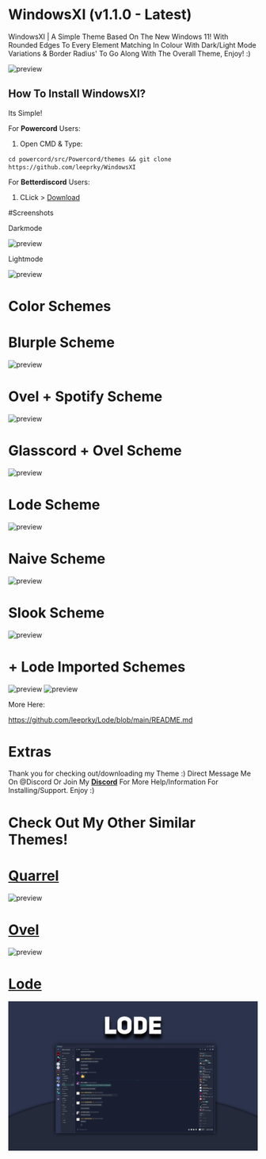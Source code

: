 # WindowsXI (v1.1.0 - Latest)
WindowsXI | A Simple Theme Based On The New Windows 11! With Rounded Edges To Every Element Matching In Colour With Dark/Light Mode Variations & Border Radius' To Go Along With The Overall Theme, Enjoy! :)

![preview](https://i.imgur.com/zzlvrdc.png)

## How To Install WindowsXI?

Its Simple!

For **Powercord** Users:

1. Open CMD & Type:

```
cd powercord/src/Powercord/themes && git clone https://github.com/leeprky/WindowsXI
```

For **Betterdiscord** Users:

1. CLick > [Download](https://betterdiscord.app/Download?id=343)

#Screenshots

Darkmode

![preview](https://i.imgur.com/lYarXcO.png)

Lightmode

![preview](https://i.imgur.com/ZULLdm4.png)

# Color Schemes

# Blurple Scheme

![preview](https://i.imgur.com/JzJ9IcJ.png)

# Ovel + Spotify Scheme

![preview](https://i.imgur.com/0GkTNbZ.png)

# Glasscord + Ovel Scheme

![preview](https://i.imgur.com/eZOoAai.png)

# Lode Scheme

![preview](https://i.imgur.com/GEzixeH.png)

# Naive Scheme

![preview](https://i.imgur.com/rA5VpKs.png)

# Slook Scheme

![preview](https://i.imgur.com/yRPjXYZ.png)

# + Lode Imported Schemes

![preview](https://i.imgur.com/WdM3Nkv.png)
![preview](https://i.imgur.com/VCnZ68Z.png)

More Here:

https://github.com/leeprky/Lode/blob/main/README.md

# Extras 

Thank you for checking out/downloading my Theme :)
Direct Message Me On @Discord Or Join My **[Discord](https://discord.gg/Ff3rqAYB89)** For More Help/Information For Installing/Support. Enjoy :)

# Check Out My Other Similar Themes!

# **[Quarrel](https://github.com/leeprky/Quarrel)**
![preview](https://camo.githubusercontent.com/f65b3dfef1529b172f324d59223aace8bd5b24fbbc3120c265db848224ab53c8/68747470733a2f2f692e696d6775722e636f6d2f51686832526e552e6a7067)

# **[Ovel](https://github.com/leeprky/Ovel)**
![preview](https://camo.githubusercontent.com/a42ac5b90609f79eb3cd117b6ba55351ed970c9c102ff1b37c8092693a36c871/68747470733a2f2f692e696d6775722e636f6d2f5a777543537a632e706e67)

# **[Lode](https://github.com/leeprky/Lode)**
![preview](https://raw.githubusercontent.com/leeprky/Lode/main/default/images/PreviewEdit.jpg)
